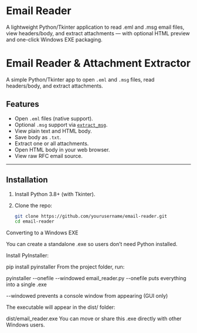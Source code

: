 # Email Reader
A lightweight Python/Tkinter application to read .eml and .msg email files, view headers/body, and extract attachments — with optional HTML preview and one-click Windows EXE packaging.

# Email Reader & Attachment Extractor

A simple Python/Tkinter app to open `.eml` and `.msg` files, read headers/body, and extract attachments.

## Features
- Open `.eml` files (native support).
- Optional `.msg` support via [`extract_msg`](https://pypi.org/project/extract-msg/).
- View plain text and HTML body.
- Save body as `.txt`.
- Extract one or all attachments.
- Open HTML body in your web browser.
- View raw RFC email source.

---

## Installation
1. Install Python 3.8+ (with Tkinter).
2. Clone the repo:

   ```bash
   git clone https://github.com/yourusername/email-reader.git
   cd email-reader

Converting to a Windows EXE
   
You can create a standalone .exe so users don’t need Python installed.

Install PyInstaller:

pip install pyinstaller
From the project folder, run:

pyinstaller --onefile --windowed email_reader.py
--onefile puts everything into a single .exe

--windowed prevents a console window from appearing (GUI only)

The executable will appear in the dist/ folder:

dist/email_reader.exe
You can move or share this .exe directly with other Windows users.

